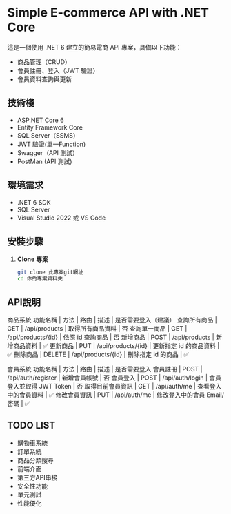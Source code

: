 # Simple E-commerce API with .NET Core

這是一個使用 .NET 6 建立的簡易電商 API 專案，具備以下功能：
- 商品管理（CRUD）
- 會員註冊、登入（JWT 驗證）
- 會員資料查詢與更新

## 技術棧

- ASP.NET Core 6
- Entity Framework Core
- SQL Server（SSMS）
- JWT 驗證(單一Function)
- Swagger（API 測試）
- PostMan (API 測試)

## 環境需求

- .NET 6 SDK
- SQL Server
- Visual Studio 2022 或 VS Code

## 安裝步驟

1. **Clone 專案**
   ```bash
   git clone 此專案git網址
   cd 你的專案資料夾

## API說明

商品系統
功能名稱 | 方法 | 路由 | 描述 | 是否需要登入（建議）
查詢所有商品 | GET | /api/products | 取得所有商品資料 | 否
查詢單一商品 | GET | /api/products/{id} | 依照 id 查詢商品 | 否
新增商品 | POST | /api/products | 新增商品資料 | ✅
更新商品 | PUT | /api/products/{id} | 更新指定 id 的商品資料 | ✅
刪除商品 | DELETE | /api/products/{id} | 刪除指定 id 的商品 | ✅

會員系統
功能名稱 | 方法 | 路由 | 描述 | 是否需要登入
會員註冊 | POST | /api/auth/register | 新增會員帳號 | 否
會員登入 | POST | /api/auth/login | 會員登入並取得 JWT Token | 否
取得目前會員資訊 | GET | /api/auth/me | 查看登入中的會員資料 | ✅
修改會員資訊 | PUT | /api/auth/me | 修改登入中的會員 Email/密碼 | ✅

## TODO LIST

- 購物車系統
- 訂單系統
- 商品分類搜尋
- 前端介面
- 第三方API串接
- 安全性功能
- 單元測試
- 性能優化